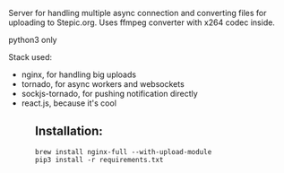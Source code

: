 

Server for handling multiple async connection and converting files for uploading to Stepic.org.
Uses ffmpeg converter with x264 codec inside.

python3 only

Stack used:<br>
<ul>
<li>nginx, for handling big uploads</li>
<li>tornado, for async workers and websockets</li>
<li>sockjs-tornado, for pushing notification directly</li>
<li>react.js, because it's cool</li>
<ul>

<h2>Installation:</h2>
    <code>brew install nginx-full --with-upload-module</code><br>
    <code>pip3 install -r requirements.txt</code>


